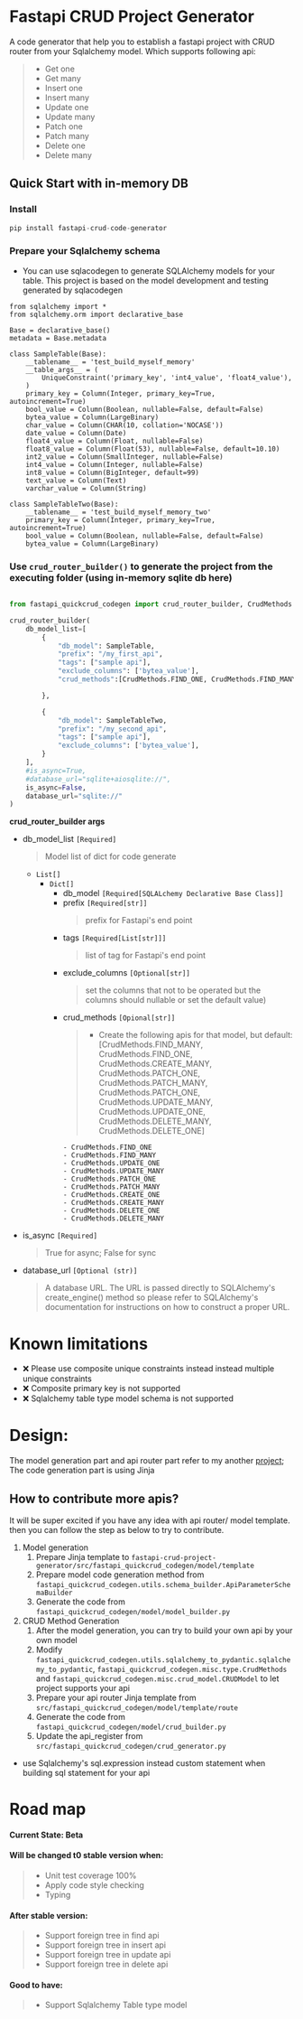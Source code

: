 # Fastapi CRUD Project Generator
A code generator that help you to establish a fastapi project with CRUD router from your Sqlalchemy model. Which supports following api:
>- Get one
>- Get many
>- Insert one
>- Insert many
>- Update one
>- Update many
>- Patch one
>- Patch many
>- Delete one
>- Delete many

## Quick Start with in-memory DB

### Install
```python
pip install fastapi-crud-code-generator
```
### Prepare your Sqlalchemy schema
* You can use sqlacodegen to generate SQLAlchemy models for your table. This project is based on the model development and testing generated by sqlacodegen

```
from sqlalchemy import *
from sqlalchemy.orm import declarative_base

Base = declarative_base()
metadata = Base.metadata

class SampleTable(Base):
    __tablename__ = 'test_build_myself_memory'
    __table_args__ = (
        UniqueConstraint('primary_key', 'int4_value', 'float4_value'),
    )
    primary_key = Column(Integer, primary_key=True, autoincrement=True)
    bool_value = Column(Boolean, nullable=False, default=False)
    bytea_value = Column(LargeBinary)
    char_value = Column(CHAR(10, collation='NOCASE'))
    date_value = Column(Date)
    float4_value = Column(Float, nullable=False)
    float8_value = Column(Float(53), nullable=False, default=10.10)
    int2_value = Column(SmallInteger, nullable=False)
    int4_value = Column(Integer, nullable=False)
    int8_value = Column(BigInteger, default=99)
    text_value = Column(Text)
    varchar_value = Column(String)

class SampleTableTwo(Base):
    __tablename__ = 'test_build_myself_memory_two'
    primary_key = Column(Integer, primary_key=True, autoincrement=True)
    bool_value = Column(Boolean, nullable=False, default=False)
    bytea_value = Column(LargeBinary)
```

### Use `crud_router_builder()` to generate the project from the executing folder (using in-memory sqlite db here)

```python

from fastapi_quickcrud_codegen import crud_router_builder, CrudMethods

crud_router_builder(
    db_model_list=[
        {
            "db_model": SampleTable,
            "prefix": "/my_first_api",
            "tags": ["sample api"],
            "exclude_columns": ['bytea_value'],
            "crud_methods":[CrudMethods.FIND_ONE, CrudMethods.FIND_MANY, CrudMethods.CREATE_ONE, CrudMethods.UPDATE_MANY, CrudMethods.PATCH_MANY, CrudMethods.PATCH_ONE],

        },

        {
            "db_model": SampleTableTwo,
            "prefix": "/my_second_api",
            "tags": ["sample api"],
            "exclude_columns": ['bytea_value'],
        }
    ],
    #is_async=True,
    #database_url="sqlite+aiosqlite://",
    is_async=False,
    database_url="sqlite://"
)
```


**crud_router_builder args**
- db_model_list `[Required] `
    >  Model list of dict for code generate
  - `List[]`
    - `Dict[]`
      - db_model `[Required[SQLALchemy Declarative Base Class]]`
      - prefix `[Required[str]]`
         > prefix for Fastapi's end point 
      - tags `[Required[List[str]]]`
         > list of tag for Fastapi's end point 
      - exclude_columns `[Optional[str]]`
         > set the columns that not to be operated but the columns should nullable or set the default value)
      - crud_methods `[Opional[str]]`
        > - Create the following apis for that model, but default: [CrudMethods.FIND_MANY, CrudMethods.FIND_ONE, CrudMethods.CREATE_MANY, CrudMethods.PATCH_ONE, CrudMethods.PATCH_MANY, CrudMethods.PATCH_ONE, CrudMethods.UPDATE_MANY, CrudMethods.UPDATE_ONE, CrudMethods.DELETE_MANY, CrudMethods.DELETE_ONE] 
        ```
        - CrudMethods.FIND_ONE
        - CrudMethods.FIND_MANY
        - CrudMethods.UPDATE_ONE
        - CrudMethods.UPDATE_MANY
        - CrudMethods.PATCH_ONE
        - CrudMethods.PATCH_MANY
        - CrudMethods.CREATE_ONE
        - CrudMethods.CREATE_MANY
        - CrudMethods.DELETE_ONE
        - CrudMethods.DELETE_MANY
        ```
      
- is_async `[Required]`
    
    >  True for async; False for sync
    
- database_url  `[Optional (str)]`
    >  A database URL. The URL is passed directly to SQLAlchemy's create_engine() method so please refer to SQLAlchemy's documentation for instructions on how to construct a proper URL.
    
# Known limitations
* ❌ Please use composite unique constraints instead instead multiple unique constraints
* ❌ Composite primary key is not supported
* ❌ Sqlalchemy table type model schema is not supported

# Design:
The model generation part and api router part refer to my another [project](https://github.com/LuisLuii/FastAPIQuickCRUD); The code generation part is using Jinja

## How to contribute more apis?
It will be super excited if you have any idea with api router/ model template. then you can follow the step as below to try to contribute.
1. Model generation
   1. Prepare Jinja template to `fastapi-crud-project-generator/src/fastapi_quickcrud_codegen/model/template`
   2. Prepare model code generation method from `fastapi_quickcrud_codegen.utils.schema_builder.ApiParameterSchemaBuilder`
   3. Generate the code from `fastapi_quickcrud_codegen/model/model_builder.py` 
2. CRUD Method Generation
   1. After the model generation, you can try to build your own api by your own model
   2. Modify `fastapi_quickcrud_codegen.utils.sqlalchemy_to_pydantic.sqlalchemy_to_pydantic`, `fastapi_quickcrud_codegen.misc.type.CrudMethods` and `fastapi_quickcrud_codegen.misc.crud_model.CRUDModel` to let project supports your api
   3. Prepare your api router Jinja template from `src/fastapi_quickcrud_codegen/model/template/route`
   4. Generate the code from `fastapi_quickcrud_codegen/model/crud_builder.py` 
   5. Update the api_register from `src/fastapi_quickcrud_codegen/crud_generator.py`
* use Sqlalchemy's sql.expression instead custom statement when building sql statement for your api
# Road map
#### Current State: Beta
#### Will be changed t0 stable version when:
>- Unit test coverage 100%
>- Apply code style checking
>- Typing
#### After stable version:
>- Support foreign tree in find api
>- Support foreign tree in insert api
>- Support foreign tree in update api
>- Support foreign tree in delete api
#### Good to have:
>- Support Sqlalchemy Table type model
